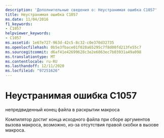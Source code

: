 ```yaml
---
description: 'Дополнительные сведения о: Неустранимая ошибка C1057'
title: Неустранимая ошибка C1057
ms.date: 11/04/2016
f1_keywords:
- C1057
helpviewer_keywords:
- C1057
ms.assetid: 1e67e727-963d-42c5-8c32-c0e370d32735
ms.openlocfilehash: 0b5e3fbace01f028a65295c7f8d00fd213fe55c7
ms.sourcegitcommit: d6af41e42699628c3e2e6063ec7b03931a49a098
ms.translationtype: MT
ms.contentlocale: ru-RU
ms.lasthandoff: 12/11/2020
ms.locfileid: "97251626"
---
```

# <a name="fatal-error-c1057"></a>Неустранимая ошибка C1057

непредвиденный конец файла в раскрытии макроса

Компилятор достиг конца исходного файла при сборе аргументов вызова макроса, возможно, из-за отсутствия правой скобки в вызове макроса.
